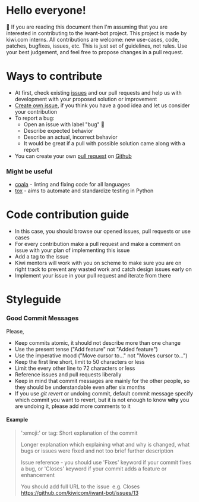 # Hello everyone!

:star2: If you are reading this document then I'm assuming that you are interested in contributing to the iwant-bot project. This project is made by kiwi.com interns. All contributions are welcome: new use-cases, code, patches, bugfixes, issues, etc. 
This is just set of guidelines, not rules. Use your best judgement, and feel free to propose changes in a pull request.


# Ways to contribute

  - At first, check existing [issues](https://github.com/kiwicom/iwant-bot/issues) and our pull requests and help us with development with your proposed solution or improvement
  - [Create own issue](https://guides.github.com/features/issues/), if you think you have a good idea and let us consider your contribution
  - To report a bug:
      - Open an issue with label "bug" :bug:
      - Describe expected behavior
      - Describe an actual, incorrect behavior
      - It would be great if a pull with possible solution came along with a report
  - You can create your own [pull request](https://help.github.com/articles/creating-a-pull-request/) on [Github](https://github.com/kiwicom/iwant-bot)
### 

### Might be useful

- [coala] - linting and fixing code for all languages
- [tox] - aims to automate and standardize testing in Python

# Code contribution guide
- In this case, you should browse our opened issues, pull requests or use cases
- For every contribution make a pull request and make a comment on issue with your plan of implementing this issue
- Add a tag to the issue 
- Kiwi mentors will work with you on scheme to make sure you are on right track to prevent any wasted work and catch design issues early on
- Implement your issue in your pull request and iterate from there

# Styleguide
### Good Commit Messages
Please,
- Keep commits atomic, it should not describe more than one change
- Use the present tense ("Add feature" not "Added feature")
- Use the imperative mood ("Move cursor to..." not "Moves cursor to...")
- Keep the first line short, limit to 50 characters or less
- Limit the every other line to 72 characters or less
- Reference issues and pull requests liberally
- Keep in mind that commit messages are mainly for the other people, so they should be understandable even after six months
- If you use _git revert_ or undoing commit, default commit message specify which commit you want to revert, but it is not enough to know __why__ you are undoing it, please add more comments to it
#### Example
> ':emoji:' or tag: Short explanation of the commit
>
> Longer explanation which explaining what and why is changed, what bugs or issues were fixed and not too brief further description
> 
> Issue reference - you should use 'Fixes' keyword if your commit fixes a bug, or 'Closes' keyword if your commit 
> adds a feature or enhancement
>
>You should add full URL to the issue  e.g. Closes https://github.com/kiwicom/iwant-bot/issues/13

 [coala]: <https://coala.io/#!/home>
 [circle CI]: <https://circleci.com>
 [tox]: <https://tox.readthedocs.io/en/latest/>
